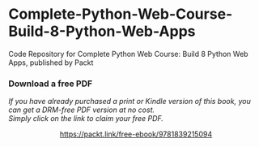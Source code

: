 # Complete-Python-Web-Course-Build-8-Python-Web-Apps
Code Repository for Complete Python Web Course: Build 8 Python Web Apps, published by Packt
### Download a free PDF

 <i>If you have already purchased a print or Kindle version of this book, you can get a DRM-free PDF version at no cost.<br>Simply click on the link to claim your free PDF.</i>
<p align="center"> <a href="https://packt.link/free-ebook/9781839215094">https://packt.link/free-ebook/9781839215094 </a> </p>